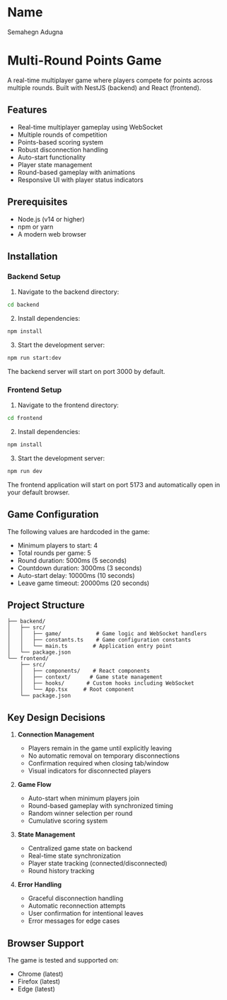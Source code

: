 # Name
Semahegn Adugna

# Multi-Round Points Game

A real-time multiplayer game where players compete for points across multiple rounds. Built with NestJS (backend) and React (frontend).

## Features

- Real-time multiplayer gameplay using WebSocket
- Multiple rounds of competition
- Points-based scoring system
- Robust disconnection handling
- Auto-start functionality
- Player state management
- Round-based gameplay with animations
- Responsive UI with player status indicators

## Prerequisites

- Node.js (v14 or higher)
- npm or yarn
- A modern web browser

## Installation

### Backend Setup

1. Navigate to the backend directory:
```bash
cd backend
```

2. Install dependencies:
```bash
npm install
```

3. Start the development server:
```bash
npm run start:dev
```

The backend server will start on port 3000 by default.

### Frontend Setup

1. Navigate to the frontend directory:
```bash
cd frontend
```

2. Install dependencies:
```bash
npm install
```

3. Start the development server:
```bash
npm run dev
```

The frontend application will start on port 5173 and automatically open in your default browser.

## Game Configuration

The following values are hardcoded in the game:

- Minimum players to start: 4
- Total rounds per game: 5
- Round duration: 5000ms (5 seconds)
- Countdown duration: 3000ms (3 seconds)
- Auto-start delay: 10000ms (10 seconds)
- Leave game timeout: 20000ms (20 seconds)

## Project Structure

```
├── backend/
│   ├── src/
│   │   ├── game/           # Game logic and WebSocket handlers
│   │   ├── constants.ts    # Game configuration constants
│   │   └── main.ts        # Application entry point
│   └── package.json
└── frontend/
    ├── src/
    │   ├── components/    # React components
    │   ├── context/      # Game state management
    │   ├── hooks/       # Custom hooks including WebSocket
    │   └── App.tsx     # Root component
    └── package.json
```

## Key Design Decisions

1. **Connection Management**
   - Players remain in the game until explicitly leaving
   - No automatic removal on temporary disconnections
   - Confirmation required when closing tab/window
   - Visual indicators for disconnected players

2. **Game Flow**
   - Auto-start when minimum players join
   - Round-based gameplay with synchronized timing
   - Random winner selection per round
   - Cumulative scoring system

3. **State Management**
   - Centralized game state on backend
   - Real-time state synchronization
   - Player state tracking (connected/disconnected)
   - Round history tracking

4. **Error Handling**
   - Graceful disconnection handling
   - Automatic reconnection attempts
   - User confirmation for intentional leaves
   - Error messages for edge cases

## Browser Support

The game is tested and supported on:
- Chrome (latest)
- Firefox (latest)
- Edge (latest)